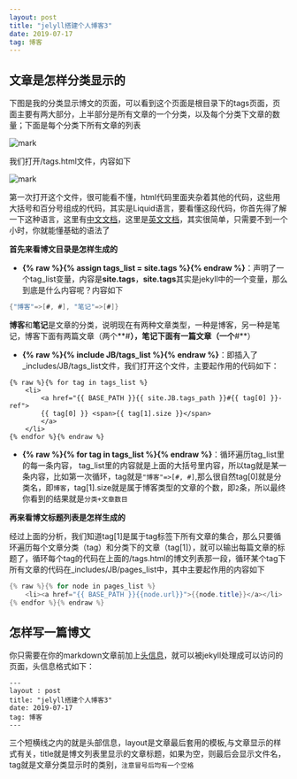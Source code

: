 ```yaml
---
layout: post
title: "jelyll搭建个人博客3"
date: 2019-07-17
tag: 博客
---
```

## 文章是怎样分类显示的

下图是我的分类显示博文的页面，可以看到这个页面是根目录下的tags页面，页面主要有两大部分，上半部分是所有文章的一个分类，以及每个分类下文章的数量；下面是每个分类下所有文章的列表

![mark](http://image.ojx666.xyz/blog/20190717/cYw2xc10z6iK.jpg?imageslim)

我们打开/tags.html文件，内容如下

![mark](http://image.ojx666.xyz/blog/20190717/JqeW01YTUlXK.jpg?imageslim)

第一次打开这个文件，很可能看不懂，html代码里面夹杂着其他的代码，这些用大括号和百分号组成的代码，其实是Liquid语言，要看懂这段代码，你首先得了解一下这种语言，这里有[中文文档](https://liquid.bootcss.com/basics/introduction/)，这里是[英文文档](https://shopify.github.io/liquid/basics/introduction/)，其实很简单，只需要不到一个小时，你就能懂基础的语法了

**首先来看博文目录是怎样生成的**

- **{% raw %}{% assign tags_list = site.tags %}{% endraw %}**：声明了一个tag_list变量，内容是**site.tags**，**site.tags**其实是jekyll中的一个变量，那么到底是什么内容呢？内容如下

```java
{"博客"=>[#, #], "笔记"=>[#]}
```

**博客**和**笔记**是文章的分类，说明现在有两种文章类型，一种是博客，另一种是笔记，博客下面有两篇文章（两个**#**），笔记下面有一篇文章（一个**#**）

- **{% raw %}{% include JB/tags_list %}{% endraw %}**：即插入了_includes/JB/tags_list文件，我们打开这个文件，主要起作用的代码如下：

```
{% raw %}{% for tag in tags_list %} 
    <li>
        <a href="{{ BASE_PATH }}{{ site.JB.tags_path }}#{{ tag[0] }}-ref">
        {{ tag[0] }} <span>{{ tag[1].size }}</span>
        </a>
    </li>
{% endfor %}{% endraw %}
```

- **{% raw %}{% for tag in tags_list %}{% endraw %}**：循环遍历tag_list里的每一条内容， tag_list里的内容就是上面的大括号里内容，所以tag就是某一条内容，比如第一次循环，tag就是`"博客"=>[#, #]`,那么很自然tag[0]就是分类名，即`博客`，tag[1].size就是属于博客类型的文章的个数，即`2`条，所以最终你看到的结果就是`分类+文章数目`

**再来看博文标题列表是怎样生成的**

经过上面的分析，我们知道tag[1]是属于tag标签下所有文章的集合，那么只要循环遍历每个文章分类（tag）和分类下的文章（tag[1]），就可以输出每篇文章的标题了，循环每个tag的代码在上面的/tags.html的博文列表那一段，循环某个tag下所有文章的代码在_includes/JB/pages_list中，其中主要起作用的内容如下

```java
{% raw %}{% for node in pages_list %}
    <li><a href="{{ BASE_PATH }}{{node.url}}">{{node.title}}</a></li>
{% endfor %}{% endraw %}
```

## 怎样写一篇博文

你只需要在你的markdown文章前加上[头信息](http://jekyllcn.com/docs/frontmatter/)，就可以被jekyll处理成可以访问的页面，头信息格式如下：

```
---
layout : post
title: "jelyll搭建个人博客3"
date: 2019-07-17
tag: 博客
---
```

三个短横线之内的就是头部信息，layout是文章最后套用的模板,与文章显示的样式有关，title就是博文列表里显示的文章标题，如果为空，则最后会显示文件名，tag就是文章分类显示时的类别，`注意冒号后均有一个空格`